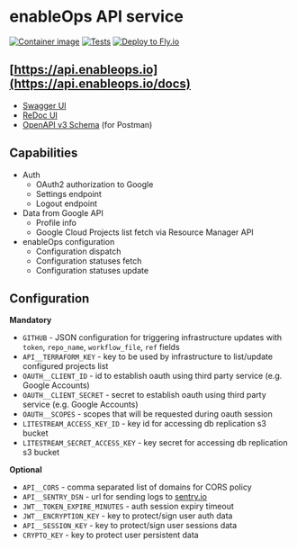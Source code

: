 # enableOps API service

[![Container image](https://github.com/enableops/api-service/actions/workflows/container-image.yaml/badge.svg)](https://github.com/enableops/api-service/actions/workflows/container-image.yaml) [![Tests](https://github.com/enableops/api-service/actions/workflows/tests.yaml/badge.svg)](https://github.com/enableops/api-service/actions/workflows/tests.yaml) [![Deploy to Fly.io](https://github.com/enableops/api-service/actions/workflows/deploy-fly.yaml/badge.svg)](https://github.com/enableops/api-service/actions/workflows/deploy-fly.yaml)

## [https://api.enableops.io](https://api.enableops.io/docs)

- [Swagger UI](https://api.enableops.io/docs)
- [ReDoc UI](https://api.enableops.io/redoc)
- [OpenAPI v3 Schema](https://api.enableops.io/v1/openapi.json) (for Postman)


## Capabilities

- Auth
  - OAuth2 authorization to Google
  - Settings endpoint
  - Logout endpoint
- Data from Google API
  - Profile info
  - Google Cloud Projects list fetch via Resource Manager API
- enableOps configuration
  - Configuration dispatch
  - Configuration statuses fetch
  - Configuration statuses update


## Configuration

**Mandatory**
- `GITHUB` - JSON configuration for triggering infrastructure updates with `token`, `repo_name`, `workflow_file`, `ref` fields
- `API__TERRAFORM_KEY` - key to be used by infrastructure to list/update configured projects list
- `OAUTH__CLIENT_ID` - id to establish oauth using third party service (e.g. Google Accounts)
- `OAUTH__CLIENT_SECRET` - secret to establish oauth using third party service (e.g. Google Accounts)	
- `OAUTH__SCOPES` - scopes that will be requested during oauth session	
- `LITESTREAM_ACCESS_KEY_ID` - key id for accessing db replication s3 bucket
- `LITESTREAM_SECRET_ACCESS_KEY` - key secret for accessing db replication s3 bucket

**Optional**
- `API__CORS` - comma separated list of domains for CORS policy
- `API__SENTRY_DSN`	- url for sending logs to [sentry.io](https://sentry.io/)
- `JWT__TOKEN_EXPIRE_MINUTES` - auth session expiry timeout
- `JWT__ENCRYPTION_KEY` - key to protect/sign user auth data 
- `API__SESSION_KEY` - key to protect/sign user sessions data 
- `CRYPTO_KEY` - key to protect user persistent data 
